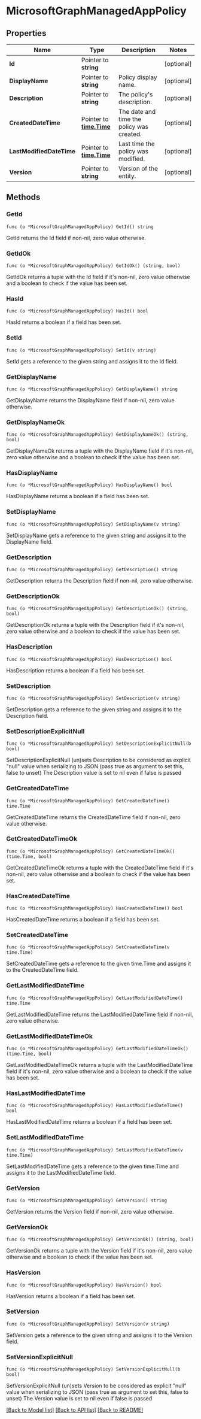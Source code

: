 # MicrosoftGraphManagedAppPolicy

## Properties

Name | Type | Description | Notes
------------ | ------------- | ------------- | -------------
**Id** | Pointer to **string** |  | [optional] 
**DisplayName** | Pointer to **string** | Policy display name. | [optional] 
**Description** | Pointer to **string** | The policy&#39;s description. | [optional] 
**CreatedDateTime** | Pointer to [**time.Time**](time.Time.md) | The date and time the policy was created. | [optional] 
**LastModifiedDateTime** | Pointer to [**time.Time**](time.Time.md) | Last time the policy was modified. | [optional] 
**Version** | Pointer to **string** | Version of the entity. | [optional] 

## Methods

### GetId

`func (o *MicrosoftGraphManagedAppPolicy) GetId() string`

GetId returns the Id field if non-nil, zero value otherwise.

### GetIdOk

`func (o *MicrosoftGraphManagedAppPolicy) GetIdOk() (string, bool)`

GetIdOk returns a tuple with the Id field if it's non-nil, zero value otherwise
and a boolean to check if the value has been set.

### HasId

`func (o *MicrosoftGraphManagedAppPolicy) HasId() bool`

HasId returns a boolean if a field has been set.

### SetId

`func (o *MicrosoftGraphManagedAppPolicy) SetId(v string)`

SetId gets a reference to the given string and assigns it to the Id field.

### GetDisplayName

`func (o *MicrosoftGraphManagedAppPolicy) GetDisplayName() string`

GetDisplayName returns the DisplayName field if non-nil, zero value otherwise.

### GetDisplayNameOk

`func (o *MicrosoftGraphManagedAppPolicy) GetDisplayNameOk() (string, bool)`

GetDisplayNameOk returns a tuple with the DisplayName field if it's non-nil, zero value otherwise
and a boolean to check if the value has been set.

### HasDisplayName

`func (o *MicrosoftGraphManagedAppPolicy) HasDisplayName() bool`

HasDisplayName returns a boolean if a field has been set.

### SetDisplayName

`func (o *MicrosoftGraphManagedAppPolicy) SetDisplayName(v string)`

SetDisplayName gets a reference to the given string and assigns it to the DisplayName field.

### GetDescription

`func (o *MicrosoftGraphManagedAppPolicy) GetDescription() string`

GetDescription returns the Description field if non-nil, zero value otherwise.

### GetDescriptionOk

`func (o *MicrosoftGraphManagedAppPolicy) GetDescriptionOk() (string, bool)`

GetDescriptionOk returns a tuple with the Description field if it's non-nil, zero value otherwise
and a boolean to check if the value has been set.

### HasDescription

`func (o *MicrosoftGraphManagedAppPolicy) HasDescription() bool`

HasDescription returns a boolean if a field has been set.

### SetDescription

`func (o *MicrosoftGraphManagedAppPolicy) SetDescription(v string)`

SetDescription gets a reference to the given string and assigns it to the Description field.

### SetDescriptionExplicitNull

`func (o *MicrosoftGraphManagedAppPolicy) SetDescriptionExplicitNull(b bool)`

SetDescriptionExplicitNull (un)sets Description to be considered as explicit "null" value
when serializing to JSON (pass true as argument to set this, false to unset)
The Description value is set to nil even if false is passed
### GetCreatedDateTime

`func (o *MicrosoftGraphManagedAppPolicy) GetCreatedDateTime() time.Time`

GetCreatedDateTime returns the CreatedDateTime field if non-nil, zero value otherwise.

### GetCreatedDateTimeOk

`func (o *MicrosoftGraphManagedAppPolicy) GetCreatedDateTimeOk() (time.Time, bool)`

GetCreatedDateTimeOk returns a tuple with the CreatedDateTime field if it's non-nil, zero value otherwise
and a boolean to check if the value has been set.

### HasCreatedDateTime

`func (o *MicrosoftGraphManagedAppPolicy) HasCreatedDateTime() bool`

HasCreatedDateTime returns a boolean if a field has been set.

### SetCreatedDateTime

`func (o *MicrosoftGraphManagedAppPolicy) SetCreatedDateTime(v time.Time)`

SetCreatedDateTime gets a reference to the given time.Time and assigns it to the CreatedDateTime field.

### GetLastModifiedDateTime

`func (o *MicrosoftGraphManagedAppPolicy) GetLastModifiedDateTime() time.Time`

GetLastModifiedDateTime returns the LastModifiedDateTime field if non-nil, zero value otherwise.

### GetLastModifiedDateTimeOk

`func (o *MicrosoftGraphManagedAppPolicy) GetLastModifiedDateTimeOk() (time.Time, bool)`

GetLastModifiedDateTimeOk returns a tuple with the LastModifiedDateTime field if it's non-nil, zero value otherwise
and a boolean to check if the value has been set.

### HasLastModifiedDateTime

`func (o *MicrosoftGraphManagedAppPolicy) HasLastModifiedDateTime() bool`

HasLastModifiedDateTime returns a boolean if a field has been set.

### SetLastModifiedDateTime

`func (o *MicrosoftGraphManagedAppPolicy) SetLastModifiedDateTime(v time.Time)`

SetLastModifiedDateTime gets a reference to the given time.Time and assigns it to the LastModifiedDateTime field.

### GetVersion

`func (o *MicrosoftGraphManagedAppPolicy) GetVersion() string`

GetVersion returns the Version field if non-nil, zero value otherwise.

### GetVersionOk

`func (o *MicrosoftGraphManagedAppPolicy) GetVersionOk() (string, bool)`

GetVersionOk returns a tuple with the Version field if it's non-nil, zero value otherwise
and a boolean to check if the value has been set.

### HasVersion

`func (o *MicrosoftGraphManagedAppPolicy) HasVersion() bool`

HasVersion returns a boolean if a field has been set.

### SetVersion

`func (o *MicrosoftGraphManagedAppPolicy) SetVersion(v string)`

SetVersion gets a reference to the given string and assigns it to the Version field.

### SetVersionExplicitNull

`func (o *MicrosoftGraphManagedAppPolicy) SetVersionExplicitNull(b bool)`

SetVersionExplicitNull (un)sets Version to be considered as explicit "null" value
when serializing to JSON (pass true as argument to set this, false to unset)
The Version value is set to nil even if false is passed

[[Back to Model list]](../README.md#documentation-for-models) [[Back to API list]](../README.md#documentation-for-api-endpoints) [[Back to README]](../README.md)


